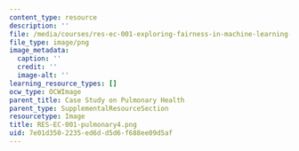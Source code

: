 ```yaml
---
content_type: resource
description: ''
file: /media/courses/res-ec-001-exploring-fairness-in-machine-learning-for-international-development-spring-2020/7e01d3502235ed6dd5d6f688ee09d5af_RES-EC-001-pulmonary4.png
file_type: image/png
image_metadata:
  caption: ''
  credit: ''
  image-alt: ''
learning_resource_types: []
ocw_type: OCWImage
parent_title: Case Study on Pulmonary Health
parent_type: SupplementalResourceSection
resourcetype: Image
title: RES-EC-001-pulmonary4.png
uid: 7e01d350-2235-ed6d-d5d6-f688ee09d5af
---
```

